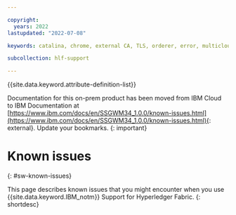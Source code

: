 ```yaml
---

copyright:
  years: 2022
lastupdated: "2022-07-08"

keywords: catalina, chrome, external CA, TLS, orderer, error, multicloud

subcollection: hlf-support

---
```


{{site.data.keyword.attribute-definition-list}}




Documentation for this on-prem product has been moved from IBM Cloud to IBM Documentation at [https://www.ibm.com/docs/en/SSGWM34_1.0.0/known-issues.html](https://www.ibm.com/docs/en/SSGWM34_1.0.0/known-issues.html){: external}. Update your bookmarks.
{: important}

# Known issues
{: #sw-known-issues}

This page describes known issues that you might encounter when you use {{site.data.keyword.IBM_notm}} Support for Hyperledger Fabric.
{: shortdesc}







